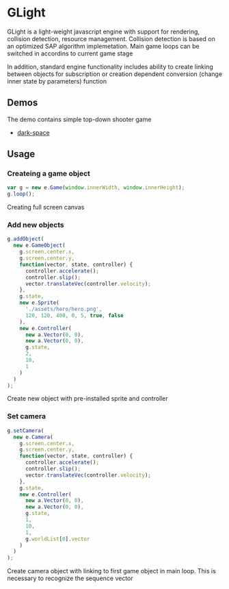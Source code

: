 # GLight

GLight is a light-weight javascript engine with support for rendering, collision detection, resource management. Collision detection is based on an optimized SAP algorithm implemetation. Main game loops can be switched in accordins to current game stage

In addition, standard engine functionality includes ability to create linking between objects for subscription or creation dependent conversion (change inner state by parameters) function

## Demos

The demo contains simple top-down shooter game

* [dark-space](https://vladborsh.github.io/)

## Usage

### Createing a game object

```js
var g = new e.Game(window.innerWidth, window.innerHeight);
g.loop();
```

Creating full screen canvas

### Add new objects

```js
g.addObject(
  new e.GameObject(
    g.screen.center.x, 
    g.screen.center.y,
    function(vector, state, controller) {
      controller.accelerate();
      controller.slip();
      vector.translateVec(controller.velocity);
    },
    g.state,
    new e.Sprite(
      './assets/hero/hero.png',
      120, 120, 400, 0, 5, true, false
    ),
    new e.Controller(
      new a.Vector(0, 0),
      new a.Vector(0, 0),
      g.state,
      2,
      10,
      1
    )
  )
);
```
Create new object with pre-installed sprite and controller

### Set camera 

```js
g.setCamera(
  new e.Camera(
    g.screen.center.x,
    g.screen.center.y,
    function(vector, state, controller) {
      controller.accelerate();
      controller.slip();
      vector.translateVec(controller.velocity);
    },
    g.state,
    new e.Controller(
      new a.Vector(0, 0),
      new a.Vector(0, 0),
      g.state,
      1,
      10,
      1,
      g.worldList[0].vector
    )
  )
);
```

Create camera object with linking to first game object in main loop. This is necessary to recognize the sequence vector


